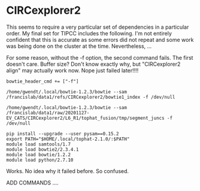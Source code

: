 
#	CIRCexplorer2


This seems to require a very particular set of dependencies in a particular order.
My final set for TIPCC includes the following.
I'm not entirely confident that this is accurate as some errors did not repeat and some work was being done on the cluster at the time.
Nevertheless, ...




For some reason, without the -f option, the second command fails. The first doesn't care. Buffer size?
Don't know exactly why, but "CIRCexplorer2 align" may actually work now. Nope just failed later!!!!

```
bowtie_header_cmd += ["-f"] 

/home/gwendt/.local/bowtie-1.2.3/bowtie --sam /francislab/data1/refs/CIRCexplorer2/bowtie1_index -f /dev/null

/home/gwendt/.local/bowtie-1.2.3/bowtie --sam /francislab/data1/raw/20201127-EV_CATS/CIRCexplorer2/L6_R1/tophat_fusion/tmp/segment_juncs -f /dev/null
```




```
pip install --upgrade --user pysam==0.15.2
export PATH="$HOME/.local/tophat-2.1.0/:$PATH"
module load samtools/1.7
module load bowtie2/2.3.4.1
module load bowtie/1.2.2
module load python/2.7.10
```

Works. No idea why it failed before. So confused.





ADD COMMANDS ....




